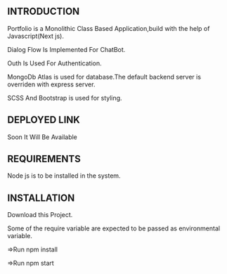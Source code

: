 INTRODUCTION
------------
Portfolio is a Monolithic Class Based Application,build with the help of Javascript(Next js).

Dialog Flow Is Implemented For ChatBot.

Outh Is Used For Authentication.

MongoDb Atlas is used for database.The default backend server is overriden with express server.

SCSS And Bootstrap is used for styling.

DEPLOYED LINK
------------
Soon It Will Be Available

REQUIREMENTS
------------
Node js is to be installed in the system.

INSTALLATION
------------
Download this Project.

Some of the require variable are expected to be passed as environmental variable.

=>Run npm install

=>Run npm start



